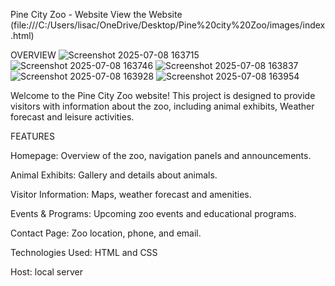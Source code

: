Pine City Zoo - Website
View the Website (file:///C:/Users/lisac/OneDrive/Desktop/Pine%20city%20Zoo/images/index.html)

OVERVIEW
![Screenshot 2025-07-08 163715](https://github.com/user-attachments/assets/8364ccb7-3292-4046-9f05-de6593186135)
![Screenshot 2025-07-08 163746](https://github.com/user-attachments/assets/a22ec63a-4128-4a0d-93c5-b4c1407af559)
![Screenshot 2025-07-08 163837](https://github.com/user-attachments/assets/ea3793eb-246f-478b-9678-5b0e7027cff6)
![Screenshot 2025-07-08 163928](https://github.com/user-attachments/assets/fbcfcd95-90be-40e7-9040-276f1ff8f0d0)
![Screenshot 2025-07-08 163954](https://github.com/user-attachments/assets/b58dcd75-0f29-4fe9-8455-702da90f78ad)

Welcome to the Pine City Zoo website! This project is designed to provide visitors with information about the zoo, including animal exhibits, Weather forecast and leisure activities.

FEATURES

Homepage: Overview of the zoo, navigation panels and announcements.

Animal Exhibits: Gallery and details about animals.

Visitor Information: Maps, weather forecast and amenities.

Events & Programs: Upcoming zoo events and educational programs.

Contact Page: Zoo location, phone, and email.

Technologies Used:
HTML and CSS

Host: local server


